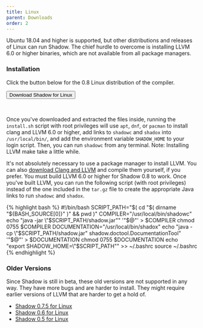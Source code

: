 ```yaml
---
title: Linux
parent: Downloads
order: 2
---
```


Ubuntu 18.04 and higher is supported, but other distributions and releases of Linux can run Shadow. The chief hurdle to overcome is installing LLVM 6.0 or higher binaries, which are not available from all package managers.

### Installation

Click the button below for the 0.8 Linux distribution of the compiler.
<aside>
<form method="get" action="https://github.com/TeamShadow/shadow/releases/download/v0.8-beta/shadow-0.8-linux.tar.xz">
	<button type="submit">Download Shadow for Linux</button>
</form>
<br/>
</aside>


Once you've downloaded and extracted the files inside, running the `install.sh` script with root privileges will use `apt`, `dnf`, or `pacman` to install clang and LLVM 6.0 or higher, add links to `shadowc` and `shadox` into `/usr/local/bin/`, and add the environment variable `SHADOW_HOME` to your login script. Then, you can run `shadowc` from any terminal. Note: Installing LLVM make take a little while.

It's not absolutely necessary to use a package manager to install LLVM. You can also [download Clang and LLVM](https://releases.llvm.org/download.html) and compile them yourself, if you prefer. You must build LLVM 6.0 or higher for Shadow 0.8 to work. Once you've built LLVM, you can run the following script (with root privileges) instead of the one included in the `tar.gz` file to create the appropriate Java links to run `shadowc` and `shadox`.

{% highlight bash %}
#!/bin/bash
SCRIPT_PATH="$( cd "$( dirname "${BASH_SOURCE[0]}" )" && pwd )"
COMPILER="/usr/local/bin/shadowc"
echo "java -jar \"$SCRIPT_PATH/shadow.jar\"" '"$@"' > $COMPILER
chmod 0755 $COMPILER
DOCUMENTATION="/usr/local/bin/shadox"
echo "java -cp \"$SCRIPT_PATH/shadow.jar\" shadow.doctool.DocumentationTool" '"$@"' > $DOCUMENTATION
chmod 0755 $DOCUMENTATION
echo "export SHADOW_HOME=\"$SCRIPT_PATH\"" >> ~/.bashrc
source ~/.bashrc
{% endhighlight %}

### Older Versions

Since Shadow is still in beta, these old versions are not supported in any way. They have more bugs and are harder to install. They might require earlier versions of LLVM that are harder to get a hold of.
- [Shadow 0.7.5 for Linux](https://github.com/TeamShadow/shadow/releases/download/v0.7.5-beta/shadow-0.7.5-linux.tar.gz)
- [Shadow 0.6 for Linux](https://github.com/TeamShadow/shadow/releases/download/v0.6-beta/shadow-0.6-linux.tar.gz)
- [Shadow 0.5 for Linux](https://github.com/TeamShadow/shadow/releases/download/v0.5-beta/shadow-0.5-linux.tar.gz)